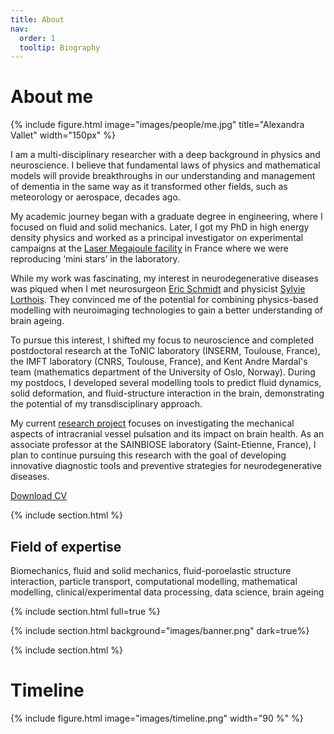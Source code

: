 ```yaml
---
title: About
nav:
  order: 1
  tooltip: Biography
---
```


# <i class="fas fa-face-smile-wink"></i> About me

{%
  include figure.html
  image="images/people/me.jpg"
  title="Alexandra Vallet"
  width="150px"
%}


I am a multi-disciplinary researcher with a deep background in physics and neuroscience. I believe that fundamental laws of physics and mathematical models will provide breakthroughs in our understanding and management of dementia in the same way as it transformed other fields, such as meteorology or aerospace, decades ago.

My academic journey began with a graduate degree in engineering, where I focused on fluid and solid mechanics. Later, I got my PhD in high energy density physics and worked as a principal investigator on experimental campaigns at the  [Laser Megajoule facility](https://www-lmj.cea.fr/) in France where we were reproducing ‘mini stars’ in the laboratory.

While my work was fascinating, my interest in neurodegenerative diseases was piqued when I met neurosurgeon [Eric Schmidt](../members/eric-schmidt.html) and physicist [Sylvie Lorthois](../members/sylvie-lorthois.html). They convinced me of the potential for combining physics-based modelling with neuroimaging technologies to gain a better understanding of brain ageing.

To pursue this interest, I shifted my focus to neuroscience and completed postdoctoral research at the ToNIC laboratory (INSERM, Toulouse, France), the IMFT laboratory (CNRS, Toulouse, France), and Kent Andre Mardal's team (mathematics department of the University of Oslo, Norway). During my postdocs, I developed several modelling tools to predict fluid dynamics, solid deformation, and fluid-structure interaction in the brain, demonstrating the potential of my transdisciplinary approach.

My current [research project](../index.md) focuses on investigating the mechanical aspects of intracranial vessel pulsation and its impact on brain health. As an associate professor at the SAINBIOSE laboratory (Saint-Etienne, France), I plan to continue pursuing this research with the goal of developing innovative diagnostic tools and preventive strategies for neurodegenerative diseases.

 <i class="fas fa-scroll"></i> [Download CV](../pdfs/CVNovember2022-AlexandraVallet.pdf)

 
{% include section.html %}

## Field of expertise
Biomechanics, fluid and solid mechanics, fluid-poroelastic structure interaction, particle transport, computational modelling, mathematical modelling,  clinical/experimental data processing, data science, brain ageing


{% include section.html full=true %}

{% include section.html background="images/banner.png" dark=true%}

{% include section.html %}

# Timeline

{%
  include figure.html
  image="images/timeline.png"
  width="90 %"
%}





